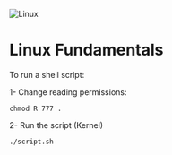 ![Linux](https://img.shields.io/badge/Linux-FCC624?style=for-the-badge&logo=linux&logoColor=black)

# Linux Fundamentals

To run a shell script:

1- Change reading permissions:
```
chmod R 777 .
```

2- Run the script (Kernel)
```
./script.sh
```
